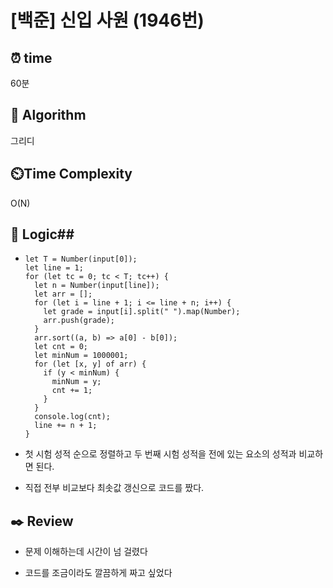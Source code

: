 # [백준] 신입 사원 (1946번)

## ⏰ **time**

60분

## :pushpin: **Algorithm**

그리디

## ⏲️**Time Complexity**

O(N)

## :round_pushpin: **Logic**##

- ```
  let T = Number(input[0]);
  let line = 1;
  for (let tc = 0; tc < T; tc++) {
    let n = Number(input[line]);
    let arr = [];
    for (let i = line + 1; i <= line + n; i++) {
      let grade = input[i].split(" ").map(Number);
      arr.push(grade);
    }
    arr.sort((a, b) => a[0] - b[0]);
    let cnt = 0;
    let minNum = 1000001;
    for (let [x, y] of arr) {
      if (y < minNum) {
        minNum = y;
        cnt += 1;
      }
    }
    console.log(cnt);
    line += n + 1;
  }
  ```

- 첫 시험 성적 순으로 정렬하고 두 번째 시험 성적을 전에 있는 요소의 성적과 비교하면 된다.

- 직접 전부 비교보다 최솟값 갱신으로 코드를 짰다.

## :black_nib: **Review**

- 문제 이해하는데 시간이 넘 걸렸다

- 코드를 조금이라도 깔끔하게 짜고 싶었다

